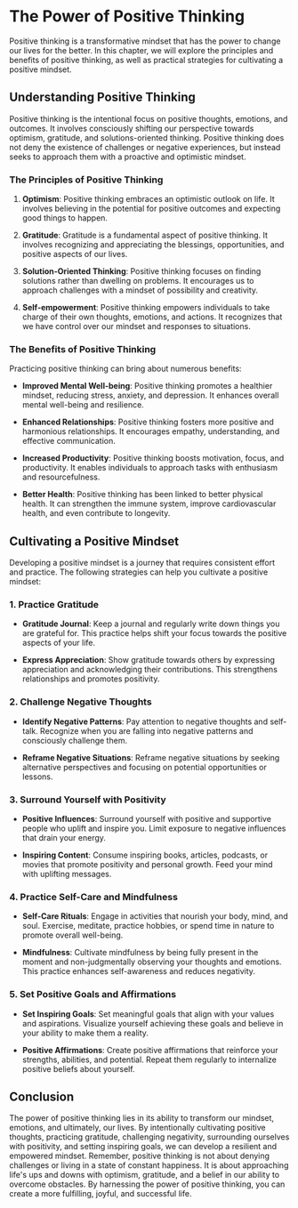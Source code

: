 The Power of Positive Thinking
=========================================

Positive thinking is a transformative mindset that has the power to change our lives for the better. In this chapter, we will explore the principles and benefits of positive thinking, as well as practical strategies for cultivating a positive mindset.

Understanding Positive Thinking
-------------------------------

Positive thinking is the intentional focus on positive thoughts, emotions, and outcomes. It involves consciously shifting our perspective towards optimism, gratitude, and solutions-oriented thinking. Positive thinking does not deny the existence of challenges or negative experiences, but instead seeks to approach them with a proactive and optimistic mindset.

### The Principles of Positive Thinking

1. **Optimism**: Positive thinking embraces an optimistic outlook on life. It involves believing in the potential for positive outcomes and expecting good things to happen.

2. **Gratitude**: Gratitude is a fundamental aspect of positive thinking. It involves recognizing and appreciating the blessings, opportunities, and positive aspects of our lives.

3. **Solution-Oriented Thinking**: Positive thinking focuses on finding solutions rather than dwelling on problems. It encourages us to approach challenges with a mindset of possibility and creativity.

4. **Self-empowerment**: Positive thinking empowers individuals to take charge of their own thoughts, emotions, and actions. It recognizes that we have control over our mindset and responses to situations.

### The Benefits of Positive Thinking

Practicing positive thinking can bring about numerous benefits:

* **Improved Mental Well-being**: Positive thinking promotes a healthier mindset, reducing stress, anxiety, and depression. It enhances overall mental well-being and resilience.

* **Enhanced Relationships**: Positive thinking fosters more positive and harmonious relationships. It encourages empathy, understanding, and effective communication.

* **Increased Productivity**: Positive thinking boosts motivation, focus, and productivity. It enables individuals to approach tasks with enthusiasm and resourcefulness.

* **Better Health**: Positive thinking has been linked to better physical health. It can strengthen the immune system, improve cardiovascular health, and even contribute to longevity.

Cultivating a Positive Mindset
------------------------------

Developing a positive mindset is a journey that requires consistent effort and practice. The following strategies can help you cultivate a positive mindset:

### 1. Practice Gratitude

* **Gratitude Journal**: Keep a journal and regularly write down things you are grateful for. This practice helps shift your focus towards the positive aspects of your life.

* **Express Appreciation**: Show gratitude towards others by expressing appreciation and acknowledging their contributions. This strengthens relationships and promotes positivity.

### 2. Challenge Negative Thoughts

* **Identify Negative Patterns**: Pay attention to negative thoughts and self-talk. Recognize when you are falling into negative patterns and consciously challenge them.

* **Reframe Negative Situations**: Reframe negative situations by seeking alternative perspectives and focusing on potential opportunities or lessons.

### 3. Surround Yourself with Positivity

* **Positive Influences**: Surround yourself with positive and supportive people who uplift and inspire you. Limit exposure to negative influences that drain your energy.

* **Inspiring Content**: Consume inspiring books, articles, podcasts, or movies that promote positivity and personal growth. Feed your mind with uplifting messages.

### 4. Practice Self-Care and Mindfulness

* **Self-Care Rituals**: Engage in activities that nourish your body, mind, and soul. Exercise, meditate, practice hobbies, or spend time in nature to promote overall well-being.

* **Mindfulness**: Cultivate mindfulness by being fully present in the moment and non-judgmentally observing your thoughts and emotions. This practice enhances self-awareness and reduces negativity.

### 5. Set Positive Goals and Affirmations

* **Set Inspiring Goals**: Set meaningful goals that align with your values and aspirations. Visualize yourself achieving these goals and believe in your ability to make them a reality.

* **Positive Affirmations**: Create positive affirmations that reinforce your strengths, abilities, and potential. Repeat them regularly to internalize positive beliefs about yourself.

Conclusion
----------

The power of positive thinking lies in its ability to transform our mindset, emotions, and ultimately, our lives. By intentionally cultivating positive thoughts, practicing gratitude, challenging negativity, surrounding ourselves with positivity, and setting inspiring goals, we can develop a resilient and empowered mindset. Remember, positive thinking is not about denying challenges or living in a state of constant happiness. It is about approaching life's ups and downs with optimism, gratitude, and a belief in our ability to overcome obstacles. By harnessing the power of positive thinking, you can create a more fulfilling, joyful, and successful life.
